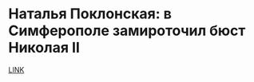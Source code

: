 # Наталья Поклонская: в Симферополе замироточил бюст Николая II



[LINK](https://varlamov.ru/2265244.html)